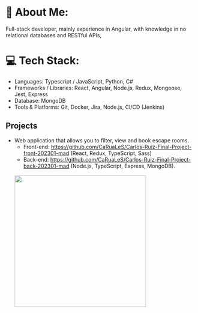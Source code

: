 # 💫 About Me:
Full-stack developer, mainly experience in Angular, with knowledge in no relational databases and RESTful APIs,



# 💻 Tech Stack:
- Languages: Typescript / JavaScript, Python, C#
- Frameworks / Libraries: React, Angular, Node.js, Redux, Mongoose, Jest, Express
- Database: MongoDB
- Tools & Platforms: Git, Docker, Jira, Node.js, CI/CD (Jenkins)

## Projects
- Web application that allows you to filter, view and book escape rooms.
  - Front-end: https://github.com/CaRuaLeS/Carlos-Ruiz-Final-Project-front-202301-mad (React, Redux, TypeScript, Sass)
  - Back-end: https://github.com/CaRuaLeS/Carlos-Ruiz-Final-Project-back-202301-mad (Node.js, TypeScript, Express, MongoDB).
  <br>
  <img src="https://github.com/user-attachments/assets/765edf98-ce01-44bb-8d92-423551c1d141" width="350">
